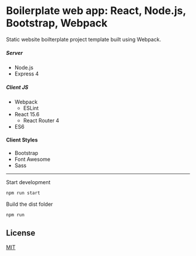 # Boilerplate web app: React, Node.js, Bootstrap, Webpack

Static website boilterplate project template built using Webpack.

##### Server
* Node.js
* Express 4

##### Client JS
* Webpack
	* ESLint
* React 15.6
	* React Router 4
* ES6

#### Client Styles
* Bootstrap
* Font Awesome
* Sass

----

Start development
```sh
npm run start
```

Build the dist folder
```sh
npm run
```

## License
[MIT](LICENSE)
